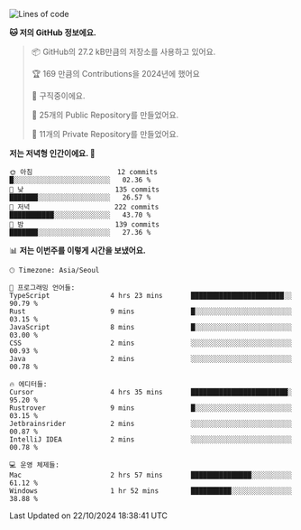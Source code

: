  <!--START_SECTION:waka-->
![Lines of code](https://img.shields.io/badge/%EC%A0%80%EB%8A%94%20%EC%97%AC%ED%83%9C%EA%B9%8C%EC%A7%80%20-408.3%20thousand%20%EC%A4%84%EC%9D%98%20%EC%BD%94%EB%93%9C%EB%A5%BC%20%EC%9E%91%EC%84%B1%ED%96%88%EC%96%B4%EC%9A%94.-blue)

**🐱 저의 GitHub 정보에요.** 

> 📦 GitHub의 27.2 kB만큼의 저장소를 사용하고 있어요. 
 > 
> 🏆 169 만큼의 Contributions을 2024년에 했어요
 > 
> 💼 구직중이에요.
 > 
> 📜 25개의 Public Repository를 만들었어요. 
 > 
> 🔑 11개의 Private Repository를 만들었어요. 
 > 
**저는 저녁형 인간이에요. 🦉** 

```text
🌞 아침                     12 commits          █░░░░░░░░░░░░░░░░░░░░░░░░   02.36 % 
🌆 낮　                     135 commits         ███████░░░░░░░░░░░░░░░░░░   26.57 % 
🌃 저녁                     222 commits         ███████████░░░░░░░░░░░░░░   43.70 % 
🌙 밤　                     139 commits         ███████░░░░░░░░░░░░░░░░░░   27.36 % 
```


📊 **저는 이번주를 이렇게 시간을 보냈어요.** 

```text
🕑︎ Timezone: Asia/Seoul

💬 프로그래밍 언어들: 
TypeScript               4 hrs 23 mins       ███████████████████████░░   90.79 % 
Rust                     9 mins              █░░░░░░░░░░░░░░░░░░░░░░░░   03.15 % 
JavaScript               8 mins              █░░░░░░░░░░░░░░░░░░░░░░░░   03.00 % 
CSS                      2 mins              ░░░░░░░░░░░░░░░░░░░░░░░░░   00.93 % 
Java                     2 mins              ░░░░░░░░░░░░░░░░░░░░░░░░░   00.78 % 

🔥 에디터들: 
Cursor                   4 hrs 35 mins       ████████████████████████░   95.20 % 
Rustrover                9 mins              █░░░░░░░░░░░░░░░░░░░░░░░░   03.15 % 
Jetbrainsrider           2 mins              ░░░░░░░░░░░░░░░░░░░░░░░░░   00.87 % 
IntelliJ IDEA            2 mins              ░░░░░░░░░░░░░░░░░░░░░░░░░   00.78 % 

💻 운영 체제들: 
Mac                      2 hrs 57 mins       ███████████████░░░░░░░░░░   61.12 % 
Windows                  1 hr 52 mins        ██████████░░░░░░░░░░░░░░░   38.88 % 
```


 Last Updated on 22/10/2024 18:38:41 UTC
<!--END_SECTION:waka-->

